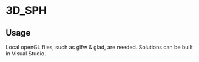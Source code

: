 # 3D_SPH

## Usage

Local openGL files, such as glfw & glad, are needed. Solutions can be built in Visual Studio.
